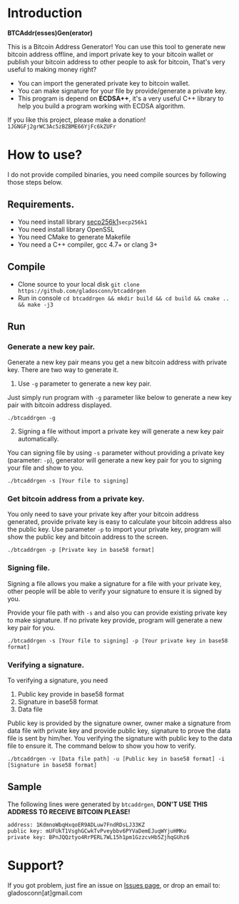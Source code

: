 # Introduction

**BTCAddr(esses)Gen(erator)**

This is a Bitcoin Address Generator! You can use this tool to generate new bitcoin address offline, and import private key to your bitcoin wallet or publish your bitcoin address to other people to ask for bitcoin, That's very useful to making money right?

* You can import the generated private key to bitcoin wallet.
* You can make signature for your file by provide/generate a private key.
* This program is depend on **ECDSA++**, it's a very useful C++ library to help you build a program working with ECDSA algorithm.

If you like this project, please make a donation! `1JGNGFj2grWC3Ac5zBZBME66YjFc6kZUFr`

# How to use?

I do not provide compiled binaries, you need compile sources by following those steps below.

## Requirements.

* You need install library [secp256k1](https://github.com/bitcoin-core/secp256k1.git)`secp256k1`
* You need install library OpenSSL
* You need CMake to generate Makefile
* You need a C++ compiler, gcc 4.7+ or clang 3+

## Compile

* Clone source to your local disk `git clone https://github.com/gladosconn/btcaddrgen`
* Run in console `cd btcaddrgen && mkdir build && cd build && cmake .. && make -j3`

## Run

### Generate a new key pair.

Generate a new key pair means you get a new bitcoin address with private key. There are two way to generate it.

1. Use `-g` parameter to generate a new key pair.

Just simply run program with `-g` parameter like below to generate a new key pair with bitcoin address displayed.
```
./btcaddrgen -g
```

2. Signing a file without import a private key will generate a new key pair automatically.

You can signing file by using `-s` parameter without providing a private key (parameter: `-p`), generator will generate a new key pair for you to signing your file and show to you.

```
./btcaddrgen -s [Your file to signing]
```

### Get bitcoin address from a private key.

You only need to save your private key after your bitcoin address generated, provide private key is easy to calculate your bitcoin address also the public key. Use parameter `-p` to import your private key, program will show the public key and bitcoin address to the screen.

```
./btcaddrgen -p [Private key in base58 format]
```

### Signing file.

Signing a file allows you make a signature for a file with your private key, other people will be able to verify your signature to ensure it is signed by you.

Provide your file path with `-s` and also you can provide existing private key to make signature. If no private key provide, program will generate a new key pair for you.

```
./btcaddrgen -s [Your file to signing] -p [Your private key in base58 format]
```

### Verifying a signature.

To verifying a signature, you need

1. Public key provide in base58 format
2. Signature in base58 format
3. Data file

Public key is provided by the signature owner, owner make a signature from data file with private key and provide public key, signature to prove the data file is sent by him/her. You verifying the signature with public key to the data file to ensure it. The command below to show you how to verify.

```
./btcaddrgen -v [Data file path] -u [Public key in base58 format] -i [Signature in base58 format]
```

## Sample

The following lines were generated by `btcaddrgen`, **DON'T USE THIS ADDRESS TO RECEIVE BITCOIN PLEASE!**

```
address: 1KdmnoWbqHxqoER9ADLuw7FndRDsLJ33KZ
public key: mUFUkT1VsghGCwkTvPveybbv6PYVaDemEJuqWYjuHMKu
private key: BPnJQQztyo4RrPERL7WL15h1pm1GzzcvHb5ZjhqGUhz6
```

# Support?

If you got problem, just fire an issue on [Issues page](https://github.com/gladosconn/btcaddrgen/issues), or drop an email to: gladosconn[at]gmail.com

